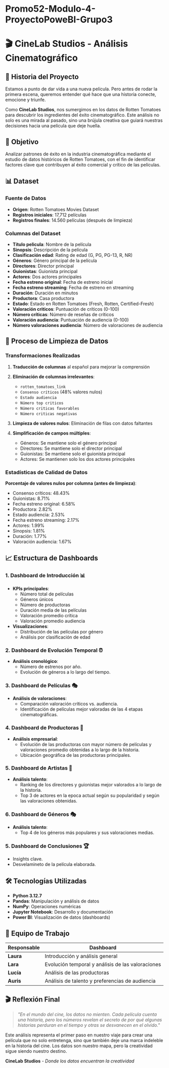 # Promo52-Modulo-4-ProyectoPoweBI-Grupo3
# 🎬 CineLab Studios - Análisis Cinematográfico

## 📖 Historia del Proyecto

Estamos a punto de dar vida a una nueva película. Pero antes de rodar la primera escena, queremos entender qué hace que una historia conecte, emocione y triunfe.

Como **CineLab Studios**, nos sumergimos en los datos de Rotten Tomatoes para descubrir los ingredientes del éxito cinematográfico. Este análisis no solo es una mirada al pasado, sino una brújula creativa que guiará nuestras decisiones hacia una película que deje huella.

## 🎯 Objetivo

Analizar patrones de éxito en la industria cinematográfica mediante el estudio de datos históricos de Rotten Tomatoes, con el fin de identificar factores clave que contribuyen al éxito comercial y crítico de las películas.

## 📊 Dataset

### Fuente de Datos
- **Origen**: Rotten Tomatoes Movies Dataset
- **Registros iniciales**: 17,712 películas
- **Registros finales**: 14.560 películas (después de limpieza)

### Columnas del Dataset
- **Título pelicula**: Nombre de la película
- **Sinopsis**: Descripción de la película
- **Clasificación edad**: Rating de edad (G, PG, PG-13, R, NR)
- **Géneros**: Género principal de la película
- **Directores**: Director principal
- **Guionistas**: Guionista principal
- **Actores**: Dos actores principales
- **Fecha estreno original**: Fecha de estreno inicial
- **Fecha estreno streaming**: Fecha de estreno en streaming
- **Duración**: Duración en minutos
- **Productora**: Casa productora
- **Estado**: Estado en Rotten Tomatoes (Fresh, Rotten, Certified-Fresh)
- **Valoración criticos**: Puntuación de críticos (0-100)
- **Número críticas**: Número de reseñas de críticos
- **Valoración audiencia**: Puntuación de audiencia (0-100)
- **Número valoraciones audiencia**: Número de valoraciones de audiencia

## 🔧 Proceso de Limpieza de Datos

### Transformaciones Realizadas

1. **Traducción de columnas** al español para mejorar la comprensión
2. **Eliminación de columnas irrelevantes**:
   - `rotten_tomatoes_link`
   - `Consenso críticos` (48% valores nulos)
   - `Estado audiencia`
   - `Número top criticos`
   - `Número criticas favorables`
   - `Número criticas negativas`

3. **Limpieza de valores nulos**: Eliminación de filas con datos faltantes
4. **Simplificación de campos múltiples**:
   - Géneros: Se mantiene solo el género principal
   - Directores: Se mantiene solo el director principal
   - Guionistas: Se mantiene solo el guionista principal
   - Actores: Se mantienen solo los dos actores principales

### Estadísticas de Calidad de Datos

**Porcentaje de valores nulos por columna (antes de limpieza)**:
- Consenso críticos: 48.43%
- Guionistas: 8.71%
- Fecha estreno original: 6.58%
- Productora: 2.82%
- Estado audiencia: 2.53%
- Fecha estreno streaming: 2.17%
- Actores: 1.99%
- Sinopsis: 1.81%
- Duración: 1.77%
- Valoración audiencia: 1.67%

## 📈 Estructura de Dashboards

### 1. Dashboard de Introducción 📊
- **KPIs principales**: 
  - Número total de películas
  - Géneros únicos
  - Número de productoras
  - Duración media de las películas
  - Valoración promedio crítica
  - Valoración promedio audiencia
- **Visualizaciones**:
  - Distribución de las películas por género
  - Análisis por clasificación de edad

### 2. Dashboard de Evolución Temporal ⏰
- **Análisis cronológico**:
  - Número de estrenos por año.
  - Evolución de géneros a lo largo del tiempo.

### 3. Dashboard de Películas 🎭
- **Análisis de valoraciones**:
  - Comparación valoración críticos vs. audiencia.
  - Identificación de películas mejor valoradas de las 4 etapas cinematográficas.

### 4. Dashboard de Productoras 🏢
- **Análisis empresarial**:
  - Evolución de las productoras con mayor número de películas y valoraciones promedio obtenidas a lo largo de la historia.
  - Ubicación geográfica de las productoras principales.

### 5. Dashboard de Artistas 🏢
- **Análisis talento**:
  - Ranking de los directores y guionistas mejor valorados a lo largo de la historia.
  - Top 3 de actores en la epoca actual según su popularidad y según las valoraciones obtenidas.
 
### 6. Dashboard de Géneros 🎭
- **Análisis talento**:
  - Top 4 de los géneros más populares y sus valoraciones medias.
    
### 5. Dashboard de Conclusiones 🏆
- Insights clave.
- Desvelamineto de la película elaborada.

## 🛠️ Tecnologías Utilizadas

- **Python 3.12.7**
- **Pandas**: Manipulación y análisis de datos
- **NumPy**: Operaciones numéricas
- **Jupyter Notebook**: Desarrollo y documentación
- **Power BI**: Visualización de datos (dashboards)

## 👥 Equipo de Trabajo

| Responsable | Dashboard |
|-------------|-----------|
| **Laura** | Introducción y análisis general |
| **Lara**  | Evolución temporal y análisis de las valoraciones | 
| **Lucía** | Análisis de las productoras |
| **Auris** | Análisis de talento y preferencias de audiencia |

## 🎬 Reflexión Final

> *"En el mundo del cine, los datos no mienten. Cada película cuenta una historia, pero los números revelan el secreto de por qué algunas historias perduran en el tiempo y otras se desvanecen en el olvido."*

Este análisis representa el primer paso en nuestro viaje para crear una película que no solo entretenga, sino que también deje una marca indeleble en la historia del cine. Los datos son nuestro mapa, pero la creatividad sigue siendo nuestro destino.

**CineLab Studios** - *Donde los datos encuentran la creatividad*
